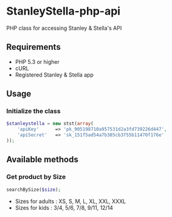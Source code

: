 # StanleyStella-php-api
PHP class for accessing Stanley &amp; Stella's API


## Requirements

- PHP 5.3 or higher
- cURL
- Registered Stanley & Stella app

## Usage

### Initialize the class

```php
$stanleystella = new stst(array(
	'apiKey'      => 'pk_905198710a957531d2a3fd739226d447',
	'apiSecret'   => 'sk_151f5ad54a7b385cb3755b11470f176e'
));

```
## Available methods

### Get product by Size

```php
searchBySize($size);

```

- Sizes for adults : XS, S, M, L, XL, XXL, XXXL
- Sizes for kids : 3/4, 5/6, 7/8, 9/11, 12/14